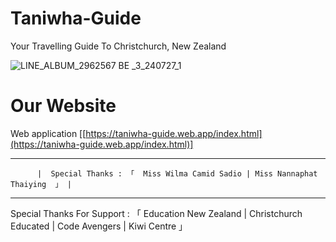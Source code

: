# Taniwha-Guide
Your Travelling Guide To Christchurch, New Zealand

![LINE_ALBUM_2962567 BE _3_240727_1](https://github.com/user-attachments/assets/640bb278-8701-4176-b8da-b99d764f058d)

# Our Website
Web application 
  [[https://taniwha-guide.web.app/index.html](https://taniwha-guide.web.app/index.html)]


------------------------------------------------------------------------------------------------------------------
          |  Special Thanks : 「  Miss Wilma Camid Sadio | Miss Nannaphat Thaiying  」 |                    
------------------------------------------------------------------------------------------------------------------

Special Thanks For Support : 「 Education New Zealand | Christchurch Educated | Code Avengers | Kiwi Centre 」

